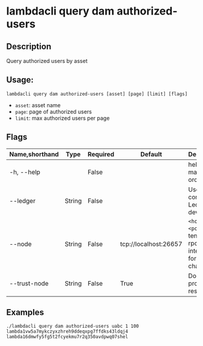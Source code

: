 # lambdacli query dam authorized-users

## Description

Query authorized users by asset

## Usage:

```
lambdacli query dam authorized-users [asset] [page] [limit] [flags]
```

- `asset`: asset name
- `page`: page of authorized users
- `limit`: max authorized users per page 

## Flags

| Name,shorthand | Type   | Required | Default               | Description                                                  |
| -------------- | ------ | -------- | --------------------- | ------------------------------------------------------------ |
| -h, --help     |        | False    |                       | help for all-match-orders                                             |
| --ledger       | String | False    |                       | Use a connected Ledger device                                |
| --node         | String | False    | tcp://localhost:26657 | `<host>:<port>`to tendermint rpc interface for this chain    |
| --trust-node   | String | False    | True                  | Don't verify proofs for responses                            |


## Examples
```
./lambdacli query dam authorized-users uabc 1 100
lambda1vw5a7mykczyxzhreh9ddeqxpg7ffdks43ldqj4
lambda16dmwfy5fg5t2fcyekmu7r2q350avdpwq07shel
```


